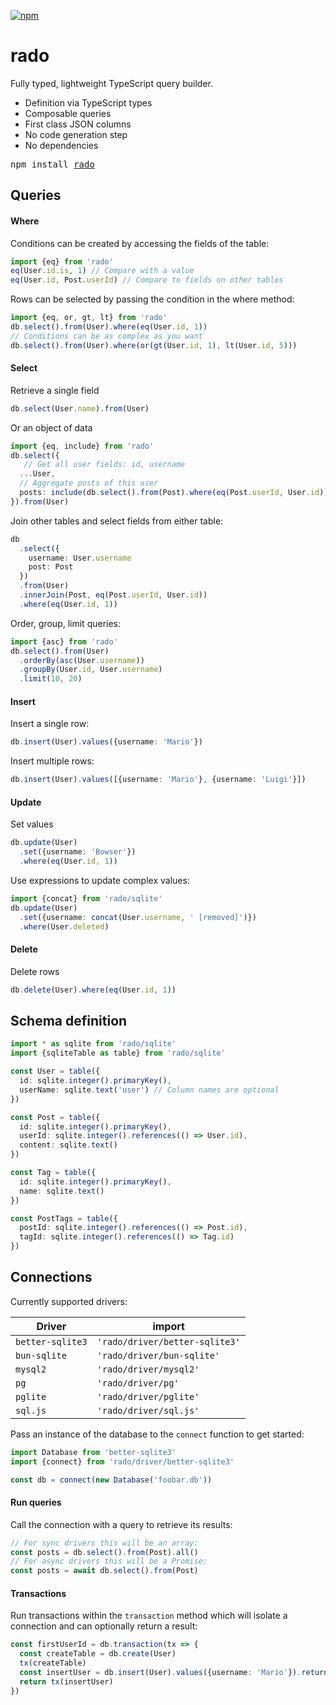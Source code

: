 [![npm](https://img.shields.io/npm/v/rado.svg)](https://npmjs.org/package/rado)

# rado

Fully typed, lightweight TypeScript query builder.

- Definition via TypeScript types
- Composable queries
- First class JSON columns
- No code generation step
- No dependencies

<pre>npm install <a href="https://www.npmjs.com/package/rado">rado</a></pre>

## Queries

#### Where

Conditions can be created by accessing the fields of the table:

```ts
import {eq} from 'rado'
eq(User.id.is, 1) // Compare with a value
eq(User.id, Post.userId) // Compare to fields on other tables
```

Rows can be selected by passing the condition in the where method:

```ts
import {eq, or, gt, lt} from 'rado'
db.select().from(User).where(eq(User.id, 1))
// Conditions can be as complex as you want
db.select().from(User).where(or(gt(User.id, 1), lt(User.id, 5)))
```

#### Select

Retrieve a single field

```ts
db.select(User.name).from(User)
```

Or an object of data

```ts
import {eq, include} from 'rado'
db.select({
   // Get all user fields: id, username
  ...User,
  // Aggregate posts of this user
  posts: include(db.select().from(Post).where(eq(Post.userId, User.id))) 
}).from(User)
```

Join other tables and select fields from either table:

```ts
db
  .select({
    username: User.username
    post: Post
  })
  .from(User)
  .innerJoin(Post, eq(Post.userId, User.id))
  .where(eq(User.id, 1))
```

Order, group, limit queries:

```ts
import {asc} from 'rado'
db.select().from(User)
  .orderBy(asc(User.username))
  .groupBy(User.id, User.username)
  .limit(10, 20)
```

#### Insert

Insert a single row:

```ts
db.insert(User).values({username: 'Mario'})
```

Insert multiple rows:

```ts
db.insert(User).values([{username: 'Mario'}, {username: 'Luigi'}])
```

#### Update

Set values

```ts
db.update(User)
  .set({username: 'Bowser'})
  .where(eq(User.id, 1))
```

Use expressions to update complex values:

```ts
import {concat} from 'rado/sqlite'
db.update(User)
  .set({username: concat(User.username, ' [removed]')})
  .where(User.deleted)
```

#### Delete

Delete rows

```ts
db.delete(User).where(eq(User.id, 1))
```

## Schema definition

```ts
import * as sqlite from 'rado/sqlite'
import {sqliteTable as table} from 'rado/sqlite'

const User = table({
  id: sqlite.integer().primaryKey(),
  userName: sqlite.text('user') // Column names are optional
})

const Post = table({
  id: sqlite.integer().primaryKey(),
  userId: sqlite.integer().references(() => User.id),
  content: sqlite.text()
})

const Tag = table({
  id: sqlite.integer().primaryKey(),
  name: sqlite.text()
})

const PostTags = table({
  postId: sqlite.integer().references(() => Post.id),
  tagId: sqlite.integer().references(() => Tag.id)
})
```

## Connections

Currently supported drivers:

| Driver           | import                         |
| ---------------- | ------------------------------ |
| `better-sqlite3` | `'rado/driver/better-sqlite3'` |
| `bun-sqlite`     | `'rado/driver/bun-sqlite'`     |
| `mysql2`         | `'rado/driver/mysql2'`         |
| `pg`             | `'rado/driver/pg'`             |
| `pglite`         | `'rado/driver/pglite'`         |
| `sql.js`         | `'rado/driver/sql.js'`         |

Pass an instance of the database to the `connect` function to get started:

```ts
import Database from 'better-sqlite3'
import {connect} from 'rado/driver/better-sqlite3'

const db = connect(new Database('foobar.db'))
```


#### Run queries

Call the connection with a query to retrieve its results:

```ts
// For sync drivers this will be an array:
const posts = db.select().from(Post).all()
// For async drivers this will be a Promise:
const posts = await db.select().from(Post)
```

#### Transactions

Run transactions within the `transaction` method which will isolate a connection
and can optionally return a result:

```ts
const firstUserId = db.transaction(tx => {
  const createTable = db.create(User)
  tx(createTable)
  const insertUser = db.insert(User).values({username: 'Mario'}).returning(User.id)
  return tx(insertUser)
})
```
